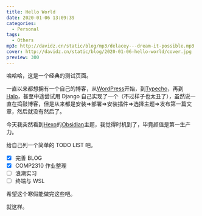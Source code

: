 ```yaml
---
title: Hello World
date: 2020-01-06 13:09:39
categories:
  - Personal
tags:
  - Others
mp3: http://davidz.cn/static/blog/mp3/delacey---dream-it-possible.mp3
cover: http://davidz.cn/static/blog/2020-01-06-hello-world/cover.jpg
preview: 300
---
```


哈哈哈，这是一个经典的测试页面。

一直以来都想拥有一个自己的博客，从[WordPress](https://wordpress.org/)开始，到[Typecho](http://typecho.org/)，再到[Halo](https://halo.run/)，甚至中途尝试用 Django 自己实现了一个（不过样子也太丑了），虽然说一直在捣鼓博客，但是从来都是安装=>部署=>安装插件=>选择主题=>发布第一篇文章，然后就没有然后了。

今天我突然看到[Hexo](https://hexo.io/)的[Obsidian](https://github.com/TriDiamond/hexo-theme-obsidian)主题，我觉得时机到了，毕竟颜值是第一生产力。

给自己列一个简单的 TODO LIST 吧。

- [x] 完善 BLOG
- [x] COMP2310 作业整理
- [ ] 浪潮实习
- [ ] 终端与 WSL

希望这个寒假能做完这些吧。

就这样。
